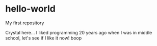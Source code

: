 # hello-world
My first repository

Crystal here...
I liked programming 20 years ago when I was in middle school, let's see if I like it now!
boop
